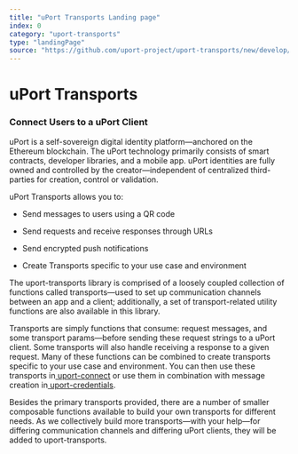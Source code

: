 ```yaml
---
title: "uPort Transports Landing page"
index: 0
category: "uport-transports"
type: "landingPage"
source: "https://github.com/uport-project/uport-transports/new/develop/docs/landingPage.md"
---
```



uPort Transports
================

### Connect Users to a uPort Client

uPort is a self-sovereign digital identity platform—anchored on the Ethereum blockchain. The uPort technology primarily consists of smart contracts, developer libraries, and a mobile app. uPort identities are fully owned and controlled by the creator—independent of centralized third-parties for creation, control or validation.

uPort Transports allows you to:

-   Send messages to users using a QR code

-   Send requests and receive responses through URLs

-   Send encrypted push notifications

-   Create Transports specific to your use case and environment

The uport-transports library is comprised of a loosely coupled collection of functions called transports&mdash;used to set up communication channels between an app and a client; additionally, a set of transport-related utility functions are also available in this library.

Transports are simply functions that consume: request messages, and some transport params&mdash;before sending these request strings to a uPort client. Some transports will also handle receiving a response to a given request. Many of these functions can be combined to create transports specific to your use case and environment. You can then use these transports in[  uport-connect](https://github.com/uport-project/uport-connect) or use them in combination with message creation in[  uport-credentials](https://github.com/uport-project/uport-credentials).

Besides the primary transports provided, there are a number of smaller composable functions available to build your own transports for different needs. As we collectively build more transports&mdash;with your help&mdash;for differing communication channels and differing uPort clients, they will be added to uport-transports.
